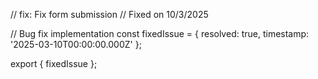 // fix: Fix form submission
// Fixed on 10/3/2025

// Bug fix implementation
const fixedIssue = {
  resolved: true,
  timestamp: '2025-03-10T00:00:00.000Z'
};

export { fixedIssue };